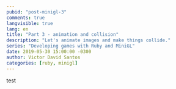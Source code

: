```yaml
---
pubid: "post-minigl-3"
comments: true
langvisible: true
lang: en
title: "Part 3 - animation and collision"
description: "Let's animate images and make things collide."
series: "Developing games with Ruby and MiniGL"
date: 2019-05-30 15:00:00 -0300
author: Victor David Santos
categories: [ruby, minigl]
---
```

test
